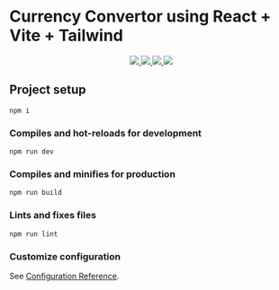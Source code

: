 # Currency Convertor using React + Vite + Tailwind

<p align="center">
  <a href="https://react.dev/" alt="Built with: React: 18.2.0">
    <img src="https://badgen.net/badge/Built%20with/React%20v18.2.0/149ECA" />
  </a>
    <a href="https://react.dev/" alt="Built with: React: 5.1.4">
    <img src="https://badgen.net/badge/Built%20with/Vite%20v5.1.4/8D8AFE" />
  </a>
  <a href="https://developer.mozilla.org/en-US/docs/Web/JavaScript" alt="Powered by: Java Script">
    <img src="https://badgen.net/badge/Powered%20by/JavaScript/F6D854" />
  </a>
  <a href="https://opensource.org/licenses/MIT" alt="License: MIT">
    <img src="https://img.shields.io/badge/License-MIT-green.svg" />
  </a>
</p>

## Project setup

```
npm i
```

### Compiles and hot-reloads for development

```
npm run dev
```

### Compiles and minifies for production

```
npm run build
```

### Lints and fixes files

```
npm run lint
```

### Customize configuration

See [Configuration Reference](https://vitejs.dev/guide/).
